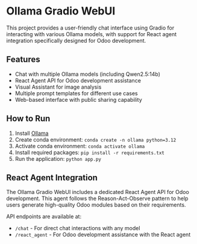 # Ollama Gradio WebUI

This project provides a user-friendly chat interface using Gradio for interacting with various Ollama models, with support for React agent integration specifically designed for Odoo development.

## Features

* Chat with multiple Ollama models (including Qwen2.5:14b)
* React Agent API for Odoo development assistance
* Visual Assistant for image analysis
* Multiple prompt templates for different use cases
* Web-based interface with public sharing capability

## How to Run

1. Install [Ollama](https://github.com/ollama/ollama)
2. Create conda environment: `conda create -n ollama python=3.12`
3. Activate conda environment: `conda activate ollama`
4. Install required packages: `pip install -r requirements.txt`
5. Run the application: `python app.py`

## React Agent Integration

The Ollama Gradio WebUI includes a dedicated React Agent API for Odoo development. This agent follows the Reason-Act-Observe pattern to help users generate high-quality Odoo modules based on their requirements.

API endpoints are available at:
* `/chat` - For direct chat interactions with any model
* `/react_agent` - For Odoo development assistance with the React agent
